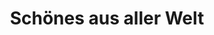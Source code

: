 ---
title: "Schönes aus aller Welt"
url: /erlangen/schoenes-aus-aller-welt/
shop: Raumausstattung
---